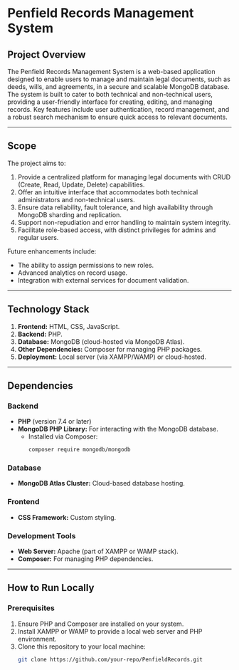 # **Penfield Records Management System**

## **Project Overview**

The Penfield Records Management System is a web-based application designed to enable users to manage and maintain legal documents, such as deeds, wills, and agreements, in a secure and scalable MongoDB database. The system is built to cater to both technical and non-technical users, providing a user-friendly interface for creating, editing, and managing records. Key features include user authentication, record management, and a robust search mechanism to ensure quick access to relevant documents.

---

## **Scope**

The project aims to:

1. Provide a centralized platform for managing legal documents with CRUD (Create, Read, Update, Delete) capabilities.
2. Offer an intuitive interface that accommodates both technical administrators and non-technical users.
3. Ensure data reliability, fault tolerance, and high availability through MongoDB sharding and replication.
4. Support non-repudiation and error handling to maintain system integrity.
5. Facilitate role-based access, with distinct privileges for admins and regular users.

Future enhancements include:
- The ability to assign permissions to new roles.
- Advanced analytics on record usage.
- Integration with external services for document validation.

---

## **Technology Stack**

1. **Frontend:** HTML, CSS, JavaScript.
2. **Backend:** PHP.
3. **Database:** MongoDB (cloud-hosted via MongoDB Atlas).
4. **Other Dependencies:** Composer for managing PHP packages.
5. **Deployment:** Local server (via XAMPP/WAMP) or cloud-hosted.

---

## **Dependencies**

### Backend
- **PHP** (version 7.4 or later)
- **MongoDB PHP Library:** For interacting with the MongoDB database.
  - Installed via Composer:
    ```bash
    composer require mongodb/mongodb
    ```

### Database
- **MongoDB Atlas Cluster:** Cloud-based database hosting.

### Frontend
- **CSS Framework:** Custom styling.

### Development Tools
- **Web Server:** Apache (part of XAMPP or WAMP stack).
- **Composer:** For managing PHP dependencies.

---

## **How to Run Locally**

### Prerequisites
1. Ensure PHP and Composer are installed on your system.
2. Install XAMPP or WAMP to provide a local web server and PHP environment.
3. Clone this repository to your local machine:
   ```bash
   git clone https://github.com/your-repo/PenfieldRecords.git
